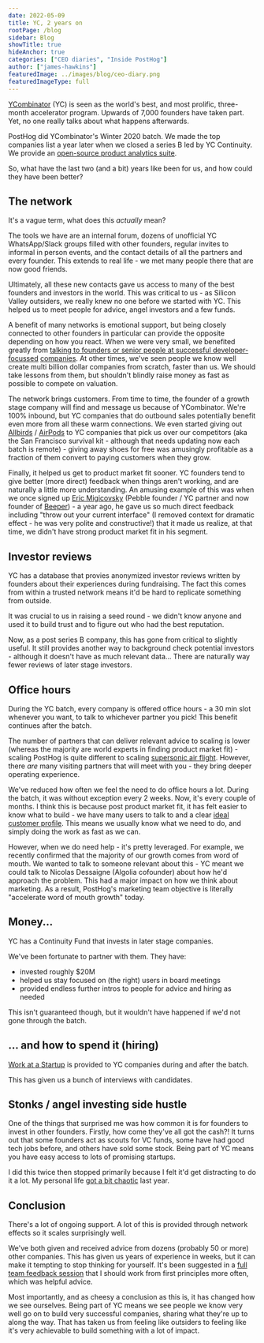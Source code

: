 ```yaml
---
date: 2022-05-09
title: YC, 2 years on
rootPage: /blog
sidebar: Blog
showTitle: true
hideAnchor: true
categories: ["CEO diaries", "Inside PostHog"]
author: ["james-hawkins"]
featuredImage: ../images/blog/ceo-diary.png
featuredImageType: full
---
```


[YCombinator](https://www.ycombinator.com/) (YC) is seen as the world's best, and most prolific, three-month accelerator program. Upwards of 7,000 founders have taken part. Yet, no one really talks about what happens afterwards.

PostHog did YCombinator's Winter 2020 batch. We made the top companies list a year later when we closed a series B led by YC Continuity. We provide an [open-source product analytics suite](https://posthog.com/).

So, what have the last two (and a bit) years like been for us, and how could they have been better?

## The network

It's a vague term, what does this _actually_ mean?

The tools we have are an internal forum, dozens of unofficial YC WhatsApp/Slack groups filled with other founders, regular invites to informal in person events, and the contact details of all the partners and every founder. This extends to real life - we met many people there that are now good friends.

Ultimately, all these new contacts gave us access to many of the best founders and investors in the world. This was critical to us - as Silicon Valley outsiders, we really knew no one before we started with YC. This helped us to meet people for advice, angel investors and a few funds.

A benefit of many networks is emotional support, but being closely connected to other founders in particular can provide the opposite depending on how you react. When we were very small, we benefited greatly from [talking to founders or senior people at successful developer-focussed](a-chat-with-sid) [companies](ceo-diary-4#hiring-the-right-people--what-stripe-taught-me
). At other times, we've seen people we know well create multi billion dollar companies from scratch, faster than us. We should take lessons from them, but shouldn't blindly raise money as fast as possible to compete on valuation.

The network brings customers. From time to time, the founder of a growth stage company will find and message us because of YCombinator. We're 100% inbound, but YC companies that do outbound sales potentially benefit even more from all these warm connections. We even started giving out [Allbirds](https://www.allbirds.com/) / [AirPods](https://www.apple.com/airpods/) to YC companies that pick us over our competitors (aka the San Francisco survival kit - although that needs updating now each batch is remote) - giving away shoes for free was amusingly profitable as a fraction of them convert to paying customers when they grow.

Finally, it helped us get to product market fit sooner. YC founders tend to give better (more direct) feedback when things aren't working, and are naturally a little more understanding. An amusing example of this was when we once signed up [Eric Migicovsky](https://twitter.com/ericmigi?lang=en) (Pebble founder / YC partner and now founder of [Beeper](https://www.beeper.com/)) - a year ago, he gave us so much direct feedback including "throw out your current interface" (I removed context for dramatic effect - he was very polite and constructive!) that it made us realize, at that time, we didn't have strong product market fit in his segment.

## Investor reviews

YC has a database that provies anonymized investor reviews written by founders about their experiences during fundraising. The fact this comes from within a trusted network means it'd be hard to replicate something from outside.

It was crucial to us in raising a seed round - we didn't know anyone and used it to build trust and to figure out who had the best reputation.

Now, as a post series B company, this has gone from critical to slightly useful. It still provides another way to background check potential investors - although it doesn't have as much relevant data... There are naturally way fewer reviews of later stage investors.

## Office hours

During the YC batch, every company is offered office hours - a 30 min slot whenever you want, to talk to whichever partner you pick! This benefit continues after the batch.

The number of partners that can deliver relevant advice to scaling is lower (whereas the majority are world experts in finding product market fit) - scaling PostHog is quite different to scaling [supersonic air flight](https://boomsupersonic.com/). However, there *are* many visiting partners that will meet with you - they bring deeper operating experience.

We've reduced how often we feel the need to do office hours a lot. During the batch, it was without exception every 2 weeks. Now, it's every couple of months. I think this is because post product market fit, it has felt easier to know what to build - we have many users to talk to and a clear [ideal customer profile](../handbook/strategy/strategy#target-customers-for-2022). This means we usually know what we need to do, and simply doing the work as fast as we can.

However, when we do need help - it's pretty leveraged. For example, we recently confirmed that the majority of our growth comes from word of mouth. We wanted to talk to someone relevant about this - YC meant we could talk to Nicolas Dessaigne (Algolia cofounder) about how he'd approach the problem. This had a major impact on how we think about marketing. As a result, PostHog's marketing team objective is literally "accelerate word of mouth growth" today.

## Money...

YC has a Continuity Fund that invests in later stage companies.

We've been fortunate to partner with them. They have:

* invested roughly $20M
* helped us stay focused on (the right) users in board meetings
* provided endless further intros to people for advice and hiring as needed

This isn't guaranteed though, but it wouldn't have happened if we'd not gone through the batch.

## ... and how to spend it (hiring)

[Work at a Startup](https://www.workatastartup.com/) is provided to YC companies during and after the batch.

This has given us a bunch of interviews with candidates.

## Stonks / angel investing side hustle

One of the things that surprised me was how common it is for founders to invest in other founders. Firstly, how come they've all got the cash?! It turns out that some founders act as scouts for VC funds, some have had good tech jobs before, and others have sold some stock. Being part of YC means you have easy access to lots of promising startups.

I did this twice then stopped primarily because I felt it'd get distracting to do it a lot. My personal life [got a bit chaotic](ceo-diary-3) last year.

## Conclusion

There's a lot of ongoing support. A lot of this is provided through network effects so it scales surprisingly well.

We've both given and received advice from dozens (probably 50 or more) other companies. This has given us years of experience in weeks, but it can make it tempting to stop thinking for yourself. It's been suggested in a [full team feedback session](../handbook/people/feedback#full-team-feedback-sessions) that I should work from first principles more often, which was helpful advice.

Most importantly, and as cheesy a conclusion as this is, it has changed how we see ourselves. Being part of YC means we see people we know very well go on to build very successful companies, sharing what they're up to along the way. That has taken us from feeling like outsiders to feeling like it's very achievable to build something with a lot of impact.